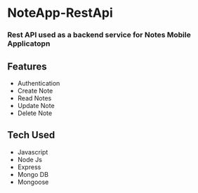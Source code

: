 # NoteApp-RestApi

### Rest API used as a backend service for Notes Mobile Applicatopn


## Features
* Authentication
* Create Note
* Read Notes
* Update Note
* Delete Note

## Tech Used
- Javascript
- Node Js
- Express
- Mongo DB
- Mongoose

